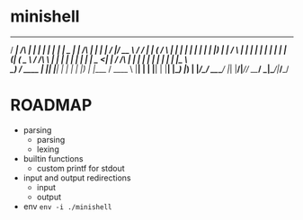# minishell

   _____         _     _    _ _______   ____  ______         _    _    _____  ____   _____ _____
  / ____|  /\   | |   | |  | |__   __| |  _ \|  ____|   /\  | |  | |  / ____|/ __ \ / ____/ ____|
 | (___   /  \  | |   | |  | |  | |    | |_) | |__     /  \ | |  | | | |  __| |  | | (___| (___
  \___ \ / /\ \ | |   | |  | |  | |    |  _ <|  __|   / /\ \| |  | | | | |_ | |  | |\___ \\___ \
  ____) / ____ \| |___| |__| |  | |    | |_) | |____ / ____ \ |__| | | |__| | |__| |____) |___) |
 |_____/_/    \_\______\____/   |_|    |____/|______/_/    \_\____/   \_____|\____/|_____/_____/

# ROADMAP

- parsing
	- parsing
	- lexing
- builtin functions
	- custom printf for stdout
- input and output redirections
	- input
	- output
- env
	`env -i ./minishell`